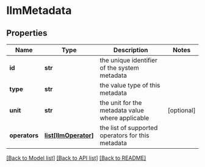 # IlmMetadata

## Properties
Name | Type | Description | Notes
------------ | ------------- | ------------- | -------------
**id** | **str** | the unique identifier of the system metadata | 
**type** | **str** | the value type of this metadata | 
**unit** | **str** | the unit for the metadata value where applicable | [optional] 
**operators** | [**list[IlmOperator]**](IlmOperator.md) | the list of supported operators for this metadata | 

[[Back to Model list]](../README.md#documentation-for-models) [[Back to API list]](../README.md#documentation-for-api-endpoints) [[Back to README]](../README.md)


